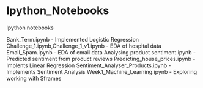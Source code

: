 # Ipython_Notebooks
Ipython notebooks

Bank_Term.ipynb - Implemented Logistic Regression
Challenge_1.ipynb,Challenge_1_v1.ipynb - EDA of hospital data
Email_Spam.ipynb - EDA of email data
Analysing product sentiment.ipynb - Predicted sentiment from product reviews
Predicting_house_prices.ipynb - Implents Linear Regression
Sentiment_Analyser_Products.ipynb - Implements Sentiment Analysis
Week1_Machine_Learning.ipynb - Exploring working with Sframes
